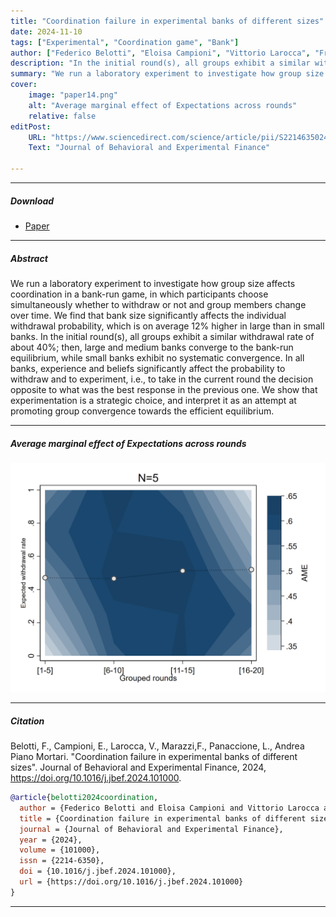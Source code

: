 ```yaml
---
title: "Coordination failure in experimental banks of different sizes"
date: 2024-11-10
tags: ["Experimental", "Coordination game", "Bank"]
author: ["Federico Belotti", "Eloisa Campioni", "Vittorio Larocca", "Francesca Marazzi", "Luca Panaccione", "Andrea Piano Mortari"]
description: "In the initial round(s), all groups exhibit a similar withdrawal rate of about 40%; then, large and medium banks converge to the bank-run equilibrium, while small banks exhibit no systematic convergence."
summary: "We run a laboratory experiment to investigate how group size affects coordination in a bank-run game, in which participants choose simultaneously whether to withdraw or not and group members change over time."
cover:
    image: "paper14.png"
    alt: "Average marginal effect of Expectations across rounds"
    relative: false
editPost:
    URL: "https://www.sciencedirect.com/science/article/pii/S2214635024001151"
    Text: "Journal of Behavioral and Experimental Finance"

---
```


---

##### Download

+ [Paper](paper14.pdf)

---

##### Abstract

We run a laboratory experiment to investigate how group size affects coordination in a bank-run game, in which participants choose simultaneously whether to withdraw or not and group members change over time. We find that bank size significantly affects the individual withdrawal probability, which is on average 12% higher in large than in small banks. In the initial round(s), all groups exhibit a similar withdrawal rate of about 40%; then, large and medium banks converge to the bank-run equilibrium, while small banks exhibit no systematic convergence. In all banks, experience and beliefs significantly affect the probability to withdraw and to experiment, i.e., to take in the current round the decision opposite to what was the best response in the previous one. We show that experimentation is a strategic choice, and interpret it as an attempt at promoting group convergence towards the efficient equilibrium.

---

##### Average marginal effect of Expectations across rounds

![](paper14.png)

---

##### Citation

Belotti, F., Campioni, E., Larocca, V., Marazzi,F., Panaccione, L., Andrea Piano Mortari. "Coordination failure in experimental banks of different sizes".
Journal of Behavioral and Experimental Finance, 2024, https://doi.org/10.1016/j.jbef.2024.101000.


```BibTeX
@article{belotti2024coordination,
  author = {Federico Belotti and Eloisa Campioni and Vittorio Larocca and Francesca Marazzi and Luca Panaccione and  Andrea {Piano Mortari}},
  title = {Coordination failure in experimental banks of different sizes},
  journal = {Journal of Behavioral and Experimental Finance},
  year = {2024},
  volume = {101000},
  issn = {2214-6350},
  doi = {10.1016/j.jbef.2024.101000},
  url = {https://doi.org/10.1016/j.jbef.2024.101000}
}
```


---
